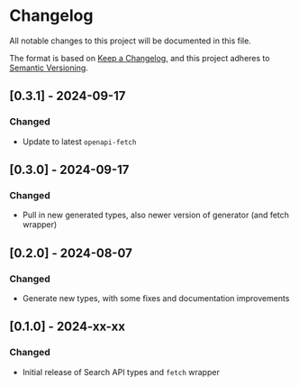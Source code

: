 # Changelog

All notable changes to this project will be documented in this file.

The format is based on [Keep a Changelog](https://keepachangelog.com/en/1.1.0/),
and this project adheres to [Semantic Versioning](https://semver.org/spec/v2.0.0.html).

## [0.3.1] - 2024-09-17

### Changed

- Update to latest `openapi-fetch`

## [0.3.0] - 2024-09-17

### Changed

- Pull in new generated types, also newer version of generator (and fetch wrapper)

## [0.2.0] - 2024-08-07

### Changed

- Generate new types, with some fixes and documentation improvements

## [0.1.0] - 2024-xx-xx

### Changed

- Initial release of Search API types and `fetch` wrapper
